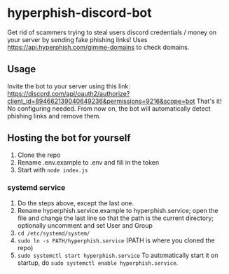 # hyperphish-discord-bot
Get rid of scammers trying to steal users discord credentials / money on your server by sending fake phishing links!
Uses https://api.hyperphish.com/gimme-domains to check domains.
## Usage
Invite the bot to your server using this link: https://discord.com/api/oauth2/authorize?client_id=894662139040649236&permissions=9216&scope=bot
That's it! No configuring needed. From now on, the bot will automatically detect phishing links and remove them.
## Hosting the bot for yourself
1. Clone the repo
2. Rename .env.example to .env and fill in the token
3. Start with `node index.js`
### systemd service
1. Do the steps above, except the last one.
2. Rename hyperphish.service.example to hyperphish.service; open the file and change the last line so that the path is the current directory; optionally uncomment and set User and Group
3. `cd /etc/systemd/system/`
4. `sudo ln -s PATH/hyperphish.service` (PATH is where you cloned the repo)
5. `sudo systemctl start hyperphish.service`
To automatically start it on startup, do `sudo systemctl enable hyperphish.service`.
